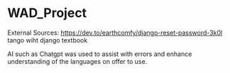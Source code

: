 # WAD_Project

External Sources: 
https://dev.to/earthcomfy/django-reset-password-3k0l
tango wiht django textbook

AI such as Chatgpt was used to assist with errors and enhance understanding of the languages on offer to use.
